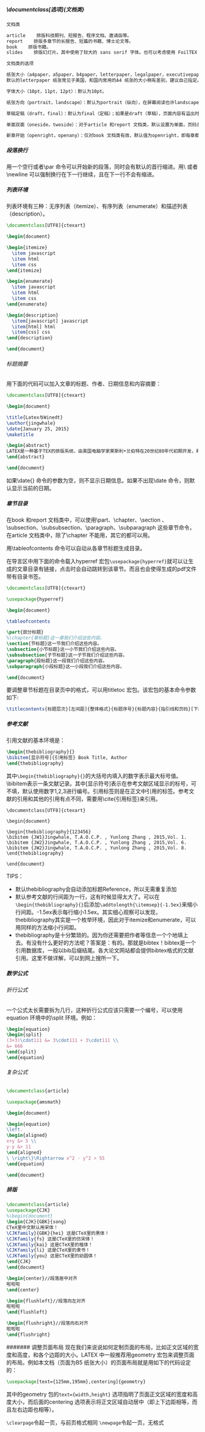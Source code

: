 ##### \documentclass[选项]{文档类}
```latex
文档类

article    排版科技期刊、短报告、程序文档、邀请函等。
report    排版多章节的长报告、短篇的书籍、博士论文等。
book    排版书籍。
slides    排版幻灯片。其中使用了较大的 sans serif 字体。也可以考虑使用 FoilTEX 来得到相同的效果。

文档类的选项

纸张大小（a4paper，a5paper，b4paper，letterpaper，legalpaper，executivepaper）：
默认的letterpaper 纸张常见于美国，和国内常用的A4 纸张的大小稍有差别，建议自己指定。

字体大小（10pt，11pt，12pt）：默认为10pt。

纸张方向（portrait，landscape）：默认为portrait（纵向），在屏幕阅读也许landscape（横向）更方便。

草稿定稿（draft，final）：默认为final（定稿）；如果是draft（草稿），页面内容有溢出时会显示粗黑条。

单面双面（oneside，twoside）：对于article 和report 文档类，默认设置为单面，页码总是在右边；对于book 文档类，默认设置为双面，奇数页页码在右边，偶数页页码在左边，这样双面打印时页码总在外侧。

新章开始（openright，openany）：仅对book 文档类有效，默认值为openright，即每章都从奇数页开始；如果设置为openany，则每章仅从新的一页开始，不管奇偶页。
```
##### 段落换行
用一个空行或者\par 命令可以开始新的段落，同时会有默认的首行缩进。用\\ 或者\newline 可以强制换行在下一行继续，且在下一行不会有缩进。
##### 列表环境
列表环境有三种：无序列表（itemize）、有序列表（enumerate）和描述列表（description）。

```latex
\documentclass[UTF8]{ctexart}

\begin{document}

\begin{itemize}
  \item javascript
  \item html
  \item css
\end{itemize}

\begin{enumerate}
  \item javascript
  \item html
  \item css
\end{enumerate}

\begin{description}
  \item[javascript] javascript
  \item[html] html
  \item[css] css
\end{description}

\end{document}
```
###### 标题摘要
用下面的代码可以加入文章的标题、作者、日期信息和内容摘要：
```latex
\documentclass[UTF8]{ctexart}

\begin{document}

\title{Latex与Winedt}
\author{jingwhale}
\date{January 25, 2015}
\maketitle

\begin{abstract}
LATEX是一种基于TEX的排版系统，由美国电脑学家莱斯利•兰伯特在20世纪80年代初期开发，利用这种格式，即使用户没有排版和程序设计的知识也可以充分发挥由TEX所提供的强大功能。对于生成复杂表格和数学公式，这一点表现得尤为突出。因此它非常适用于生成高印刷质量的科技和数学类文档。这个系统同样适用于生成从简单的邮件到完整书籍的所有其他种类的文档。
\end{abstract}

\end{document}
```
如果\date{} 命令的参数为空，则不显示日期信息。如果不出现\date 命令，则默认显示当前的日期。
##### 章节目录
在book 和report 文档类中，可以使用\part、\chapter、\section 、\subsection、\subsubsection、\paragraph、\subparagraph 这些章节命令，在article 文档类中，除了\chapter 不能用，其它的都可以用。

用\tableofcontents 命令可以自动从各章节标题生成目录。

在导言区中用下面的命令载入hyperref 宏包`\usepackage{hyperref}`就可以让生成的文章目录有链接，点击时会自动跳转到该章节。而且也会使得生成的pdf文件带有目录书签。
```latex
\documentclass[UTF8]{ctexart}

\usepackage{hyperref}

\begin{document}

\tableofcontents

\part{部分标题}
%\chapter{章标题}这一章我们介绍这些内容。
\section{节标题}这一节我们介绍这些内容。
\subsection{小节标题}这一小节我们介绍这些内容。
\subsubsection{子节标题}这一子节我们介绍这些内容。
\paragraph{段标题}这一段我们介绍这些内容。
\subparagraph{小段标题}这一小段我们介绍这些内容。

\end{document}
```

要调整章节标题在目录页中的格式，可以用titletoc 宏包。该宏包的基本命令参数如下:
```latex
\titlecontents{标题层次}[左间距]{整体格式}{标题序号}{标题内容}{指引线和页码}[下间距]
```
##### 参考文献
引用文献的基本环境是：
```latex
\begin{thebibliography}{}
\bibitem[显示符号]{引用标签} Book Title, Author
\end{thebibliography}
```
其中`\begin{thebibliography}{}`的大括号内填入的数字表示最大标号值。
\bibitem表示一条文献记录。其中[显示符号]表示在参考文献区域显示的标号，可不填，默认使用数字1,2,3进行编号。引用标签则是在正文中引用的标签。参考文献的引用和其他的引用有点不同，需要用\cite{引用标签}来引用。

```
\documentclass[UTF8]{ctexart}

\begin{document}

\begin{thebibliography}{123456}
\bibitem {JW1}Jingwhale, T.A.O.C.P. , Yunlong Zhang , 2015,Vol. 1.
\bibitem {JW2}Jingwhale, T.A.O.C.P. , Yunlong Zhang , 2015,Vol. 6.
\bibitem {JW2}Jingwhale, T.A.O.C.P. , Yunlong Zhang , 2015,Vol. 8.
\end{thebibliography}

\end{document}
```
TIPS：
- 默认thebibliography会自动添加标题Reference，所以无需重复添加
- 默认参考文献的行间距为一行，这有时候显得太大了。可以在`\begin{thebibliography}{}`后添加`\addtolength{\itemsep}{-1.5ex}`来缩小行间距。-1.5ex表示每行缩小1.5ex。其实细心观察可以发现，thebibliography其实是一个枚举环境，因此对于itemize和enumerate，可以用同样的方法缩小行间距。
- thebibliography是十分繁琐的。因为你还需要把作者等信息一个个地填上去。有没有什么更好的方法呢？答案是：有的。那就是bibtex！bibtex是一个引用数据库，一般以bib后缀结尾。各大论文网站都会提供bibtex格式的文献引用。这里不做详解，可以到网上搜所一下。
##### 数学公式
###### 折行公式
一个公式太长需要拆为几行，这种折行公式应该只需要一个编号，可以使用equation 环境中的\split 环境。例如：
```latex
\begin{equation}
\begin{split}
(3+3)\cdot111 &= 3\cdot111 + 3\cdot111 \\
&= 666
\end{split}
\end{equation}
```
###### 复杂公式
```latex
\documentclass{article}

\usepackage{amsmath}

\begin{document}

\begin{equation}
\left.
\begin{aligned}
x+y &> 5 \\
y-y &> 11
\end{aligned}
\ \right\}\Rightarrow x^2 - y^2 > 55
\end{equation}

\end{document}
```
##### 排版
```latex
\documentclass{article}
\usepackage{CJK}
%\begin{document}
\begin{CJK}{GBK}{song}
CTeX里中文默认用宋体！
\CJKfamily}{GBK}{hei} 这是CTeX里的黑体！
\CJKfamily{fs} 这是CTeX里的仿宋体！
\CJKfamily{kai} 这是CTeX里的楷体！
\CJKfamily{li} 这是CTeX里的隶书！
\CJKfamily{you} 这是CTeX里的幼圆体！
\end{CJK}
\end{document}
```
```latex
\begin{center}//段落居中对齐
啦啦啦
\end{center}

\begin{flushleft}//段落向左对齐
啦啦啦
\end{flushleft}

\begin{flushright}//段落向右对齐
啦啦啦
\end{flushright}
```
####### 调整页面布局
现在我们来说说如何定制页面的布局，比如正文区域的宽度和高度，和各个边距的大小。LATEX 中一般推荐用geometry 宏包来调整页面的布局。例如本文档（页面为B5 纸张大小）的页面布局就是用如下的代码设定的：
```latex
\usepackage[text={125mm,195mm},centering]{geometry}
```
其中的geometry 包的`text={width,height}` 选项指明了页面正文区域的宽度和高度大小，而后面的centering 选项表示将正文区域自动居中（即上下边距相等，而且左右边距也相等）。

`\clearpage`令起一页，与前页格式相同
`\newpage`令起一页，无格式